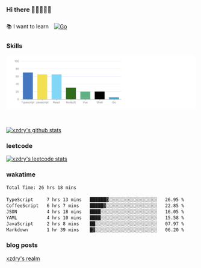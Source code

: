 ### Hi there 👋👋👋👋👋

 :books: I want to learn <a href="https://go.dev/" target="_blank"><img style="margin: 10px" src="https://profilinator.rishav.dev/skills-assets/go-original.svg" alt="Go" height="50" /></a>  

### Skills
![](img/2022-09-05-22-04-20.png)

<br />

[![xzdry's github stats](https://github-readme-stats.vercel.app/api?username=xzdry&count_private=true&show_icons=true&theme=vue)](https://github.com/xzdry)

### leetcode
[![xzdry's leetcode stats](https://leetcard.jacoblin.cool/xzdry-2?theme=light&font=Anek%20Kannada&site=cn)](https://leetcode.cn/u/xzdry-2/)

### wakatime
<!--START_SECTION:waka-->

```text
Total Time: 26 hrs 18 mins

TypeScript     7 hrs 13 mins   ██████▓░░░░░░░░░░░░░░░░░░   26.95 %
CoffeeScript   6 hrs 7 mins    █████▓░░░░░░░░░░░░░░░░░░░   22.85 %
JSON           4 hrs 18 mins   ████░░░░░░░░░░░░░░░░░░░░░   16.05 %
YAML           4 hrs 10 mins   ████░░░░░░░░░░░░░░░░░░░░░   15.58 %
JavaScript     2 hrs 8 mins    ██░░░░░░░░░░░░░░░░░░░░░░░   07.97 %
Markdown       1 hr 39 mins    █▓░░░░░░░░░░░░░░░░░░░░░░░   06.20 %
```

<!--END_SECTION:waka-->

### blog posts
[xzdry's realm](https://www.justdry.net/)
